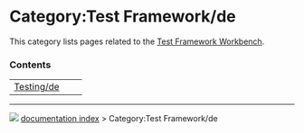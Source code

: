 # Category:Test Framework/de
This category lists pages related to the [Test Framework Workbench](Testing/de.md).

### Contents

|     |     |     |
| --- | --- | --- |
| [Testing/de](wiki/Testing/de.md) |



---
![](images/Right_arrow.png) [documentation index](../README.md) > Category:Test Framework/de
